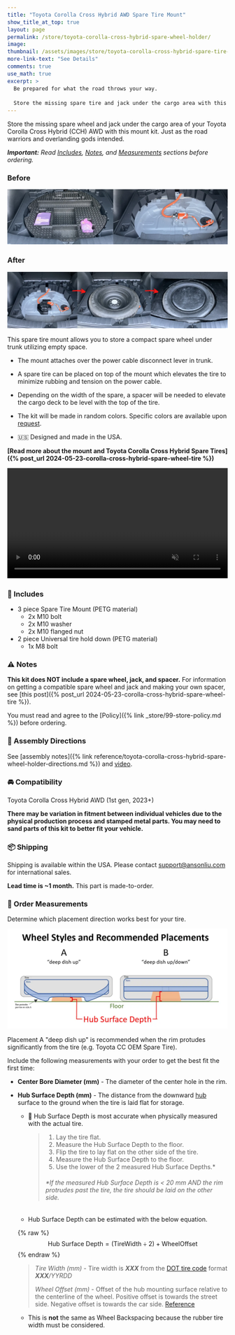 ```yaml
---
title: "Toyota Corolla Cross Hybrid AWD Spare Tire Mount"
show_title_at_top: true
layout: page
permalink: /store/toyota-corolla-cross-hybrid-spare-wheel-holder/
image:
thumbnail: /assets/images/store/toyota-corolla-cross-hybrid-spare-tire-mount.webp
more-link-text: "See Details"
comments: true
use_math: true
excerpt: >
  Be prepared for what the road throws your way.   
  
  Store the missing spare tire and jack under the cargo area with this mounting solution.
---
```


Store the missing spare wheel and jack under the cargo area of your Toyota Corolla Cross Hybrid (CCH) AWD with this mount kit. Just as the road warriors and overlanding gods intended.

<script async
  src="https://js.stripe.com/v3/buy-button.js">
</script>
<stripe-buy-button buy-button-id="buy_btn_1PKRSfCGCEb5Dn5hhK39wajQ" publishable-key="pk_live_51PKQVBCGCEb5Dn5hLMoKGekYqrgnOSKQeqVJWy89kBmGPTrEx1w6uB5i3FMS4PlynWCEgZ5fD1iEtdCsu1F7iB4n00noGaPFkK">
</stripe-buy-button>

***Important:** Read [Includes](#-includes), [Notes](#-notes), and [Measurements](#-order-measurements) sections before ordering.*

### Before

![corolla cross hybrid tire kit](/wp-content/uploads/2024/05/toyota-corolla-cross-hybrid-tire-kit.webp)

### After

![corolla cross hybrid spare tire mount solution](/wp-content/uploads/2024/05/toyota-corolla-cross-spare-tire-mount-storage.webp)

This spare tire mount allows you to store a compact spare wheel under trunk utilizing empty space.

- The mount attaches over the power cable disconnect lever in trunk.

- A spare tire can be placed on top of the mount which elevates the tire to minimize rubbing and tension on the power cable.

- Depending on the width of the spare, a spacer will be needed to elevate the cargo deck to be level with the top of the tire.

- The kit will be made in random colors. Specific colors are available upon [request](mailto:support@ansonliu.com).

- 🇺🇸 Designed and made in the USA.

**[Read more about the mount and Toyota Corolla Cross Hybrid Spare Tires]({% post_url 2024-05-23-corolla-cross-hybrid-spare-wheel-tire %})**

<video style="max-width:100%; height:auto;" width="768" height="432" autoplay loop muted playsinline>
 <source src="/wp-content/uploads/2024/05/spare-tire-mount-assembly-animation-tire.webm" type="video/webm">
 <source src="/wp-content/uploads/2024/05/spare-tire-mount-assembly-animation-tire.mp4" type="video/mp4">
</video>

### 🧰 Includes

- 3 piece Spare Tire Mount (PETG material)
  - 2x M10 bolt
  - 2x M10 washer
  - 2x M10 flanged nut
- 2 piece Universal tire hold down (PETG material)
  - 1x M8 bolt

### ⚠️ Notes

**This kit does NOT include a spare wheel, jack, and spacer.** For information on getting a compatible spare wheel and jack and making your own spacer, see [this post]({% post_url 2024-05-23-corolla-cross-hybrid-spare-wheel-tire %}).

You must read and agree to the [Policy]({% link _store/99-store-policy.md %}) before ordering.

### 📒 Assembly Directions

See [assembly notes]({% link reference/toyota-corolla-cross-hybrid-spare-wheel-holder-directions.md %}) and [video](https://youtu.be/kHzdqbQ0Vwk).

### 🚘 Compatibility

Toyota Corolla Cross Hybrid AWD (1st gen, 2023+)

**There may be variation in fitment between individual vehicles due to the physical production process and stamped metal parts. You may need to sand parts of this kit to better fit your vehicle.**

### 📦 Shipping

Shipping is available within the USA. Please contact [support@ansonliu.com](mailto:support@ansonliu.com) for international sales.

**Lead time is ~1 month.** This part is made-to-order.

### 🔧 Order Measurements

Determine which placement direction works best for your tire.

![Tire styles and recommended placements](/assets/images/store/tire-storage-direction.webp)

Placement A "deep dish up" is recommended when the rim protudes significantly from the tire (e.g. Toyota CC OEM Spare Tire).

Include the following measurements with your order to get the best fit the first time:

- **Center Bore Diameter (mm)** - The diameter of the center hole in the rim.

- **Hub Surface Depth (mm)** - The distance from the downward [hub](/assets/images/store/parts-of-a-wheel-rim_50perc.webp) surface to the ground when the tire is laid flat for storage.

  - 📏 Hub Surface Depth is most accurate when physically measured with the actual tire.

    > 1. Lay the tire flat.
    > 1. Measure the Hub Surface Depth to the floor.
    > 1. Flip the tire to lay flat on the other side of the tire.
    > 1. Measure the Hub Surface Depth to the floor.
    > 1. Use the lower of the 2 measured Hub Surface Depths.*
    > ###### *If the measured Hub Surface Depth is < 20 mm AND the rim protrudes past the tire, the tire should be laid on the other side.

  - Hub Surface Depth can be estimated with the below equation.

  {% raw %}
  $$
  \text{Hub Surface Depth} = (\text{TireWidth} \div 2) + \text{WheelOffset}
  $$
  {% endraw %}

    > *Tire Width (mm)* - Tire width is ***XXX*** from the [DOT tire code](https://en.wikipedia.org/wiki/Tire_code) format ***XXX**/YYRDD*
    >
    > *Wheel Offset (mm)* - Offset of the hub mounting surface relative to the centerline of the wheel. Positive offset is towards the street side. Negative offset is towards the car side. [Reference](https://www.lesschwab.com/article/wheels/what-is-wheel-offset.html)

  - This is **not** the same as Wheel Backspacing because the rubber tire width must be considered.
  
